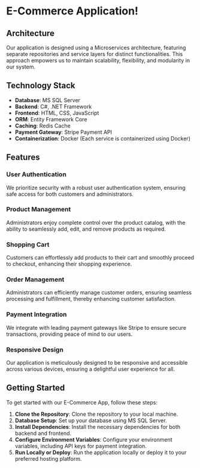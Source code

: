 # E-Commerce Application!



## Architecture

Our application is designed using a Microservices architecture, featuring separate repositories and service layers for distinct functionalities. This approach empowers us to maintain scalability, flexibility, and modularity in our system.

## Technology Stack

- **Database**: MS SQL Server
- **Backend**: C#, .NET Framework
- **Frontend**: HTML, CSS, JavaScript
- **ORM**: Entity Framework Core
- **Caching**: Redis Cache
- **Payment Gateway**: Stripe Payment API
- **Containerization**: Docker (Each service is containerized using Docker)

## Features

### User Authentication

We prioritize security with a robust user authentication system, ensuring safe access for both customers and administrators.

### Product Management

Administrators enjoy complete control over the product catalog, with the ability to seamlessly add, edit, and remove products as required.

### Shopping Cart

Customers can effortlessly add products to their cart and smoothly proceed to checkout, enhancing their shopping experience.

### Order Management

Administrators can efficiently manage customer orders, ensuring seamless processing and fulfillment, thereby enhancing customer satisfaction.

### Payment Integration

We integrate with leading payment gateways like Stripe to ensure secure transactions, providing peace of mind to our users.

### Responsive Design

Our application is meticulously designed to be responsive and accessible across various devices, ensuring a delightful user experience for all.

## Getting Started

To get started with our E-Commerce App, follow these steps:

1. **Clone the Repository**: Clone the repository to your local machine.
2. **Database Setup**: Set up your database using MS SQL Server.
3. **Install Dependencies**: Install the necessary dependencies for both backend and frontend.
4. **Configure Environment Variables**: Configure your environment variables, including API keys for payment integration.
5. **Run Locally or Deploy**: Run the application locally or deploy it to your preferred hosting platform.

